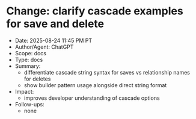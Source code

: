 # Change: clarify cascade examples for save and delete

- Date: 2025-08-24 11:45 PM PT
- Author/Agent: ChatGPT
- Scope: docs
- Type: docs
- Summary:
  - differentiate cascade string syntax for saves vs relationship names for deletes
  - show builder pattern usage alongside direct string format
- Impact:
  - improves developer understanding of cascade options
- Follow-ups:
  - none
